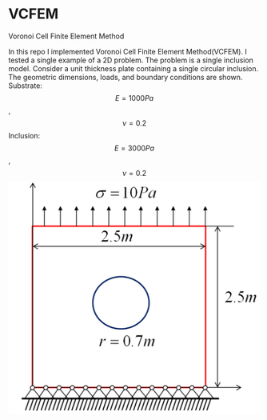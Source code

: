 # VCFEM
Voronoi Cell Finite Element Method

In this repo I implemented Voronoi Cell Finite Element Method(VCFEM). I tested a single example of a 2D problem. The problem is a single inclusion model. Consider a unit thickness plate containing a single circular inclusion. The geometric dimensions, loads, and boundary conditions are shown. Substrate: $$E=1000Pa$$,$$\nu=0.2$$ Inclusion:$$E=3000Pa$$,$$\nu=0.2$$ ![img](image.png)
